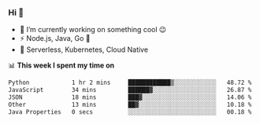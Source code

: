 ### Hi 👋

<!--
**nodejh/nodejh** is a ✨ _special_ ✨ repository because its `README.md` (this file) appears on your GitHub profile.

Here are some ideas to get you started:

- 🔭 I’m currently working on ...
- 🌱 I’m currently learning ...
- 👯 I’m looking to collaborate on ...
- 🤔 I’m looking for help with ...
- 💬 Ask me about ...
- 📫 How to reach me: ...
- 😄 Pronouns: ...
- ⚡ Fun fact: ...
-->

- 🔭 I’m currently working on something cool :wink:
- ⚡ Node.js, Java, Go :thought_balloon:
- 🤖 Serverless, Kubernetes, Cloud Native

📊 **This week I spent my time on**

<!--START_SECTION:waka-->

```txt
Python            1 hr 2 mins     ████████████▒░░░░░░░░░░░░   48.72 %
JavaScript        34 mins         ██████▓░░░░░░░░░░░░░░░░░░   26.87 %
JSON              18 mins         ███▓░░░░░░░░░░░░░░░░░░░░░   14.06 %
Other             13 mins         ██▓░░░░░░░░░░░░░░░░░░░░░░   10.18 %
Java Properties   0 secs          ░░░░░░░░░░░░░░░░░░░░░░░░░   00.18 %
```

<!--END_SECTION:waka-->


<!--
:traffic_light: **Visitors**

![visitors](https://visitor-badge.glitch.me/badge?page_id=nodejh.nodejh)
-->

